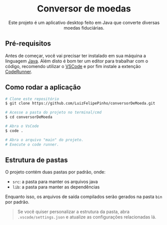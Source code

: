 <h1 align="center">Conversor de moedas</h1>
<p align="center">Este projeto é um aplicativo desktop feito em Java que converte diversas moedas fiduciárias.</p>


## Pré-requisitos

Antes de começar, você vai precisar ter instalado em sua máquina a linguagem [Java](https://www.java.com/pt-BR/download/help/windows_manual_download.html). 
 Além disto é bom ter um editor para trabalhar com o código, recomendo utilizar o [VSCode](https://code.visualstudio.com/) e por fim instale a extenção [CodeRunner](https://marketplace.visualstudio.com/items?itemName=formulahendry.code-runner).


## Como rodar a aplicação

```bash
# Clone este repositório
$ git clone https://github.com/LuizFelipePinho/conversorDeMoeda.git

# Acesse a pasta do projeto no terminal/cmd
$ cd conversorDeMoeda

# Abra o VsCode
$ code .

# Abra o arquivo "main" do projeto.
# Execute o code runner.

```

## Estrutura de pastas


O projeto contém duas pastas por padrão, onde:

- `src`: a pasta para manter os arquivos java
- `lib`: a pasta para manter as dependências

Enquanto isso, os arquivos de saída compilados serão gerados na pasta `bin` por padrão.

> Se você quiser personalizar a estrutura da pasta, abra `.vscode/settings.json` e atualize as configurações relacionadas lá.





